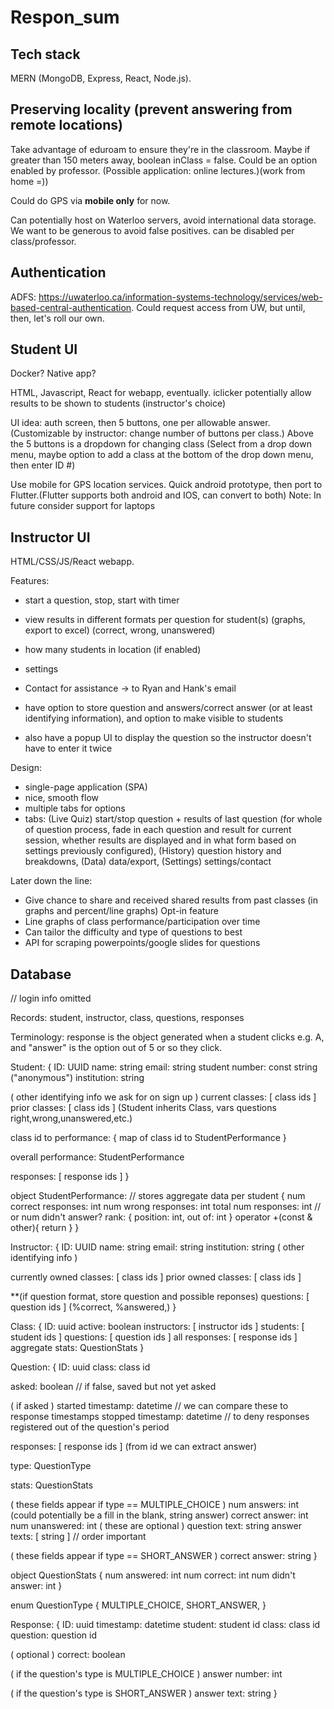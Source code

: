 # Respon_sum

## Tech stack

MERN (MongoDB, Express, React, Node.js).

## Preserving locality (prevent answering from remote locations)

Take advantage of eduroam to ensure they're in the classroom.
Maybe if greater than 150 meters away, boolean inClass = false.
Could be an option enabled by professor. (Possible application: online lectures.)(work from home =))

Could do GPS via **mobile only** for now.

Can potentially host on Waterloo servers, avoid international data storage. 
We want to be generous to avoid false positives.
can be disabled per class/professor.

## Authentication

ADFS: https://uwaterloo.ca/information-systems-technology/services/web-based-central-authentication.
Could request access from UW, but until, then, let's roll our own.

## Student UI

Docker? Native app?

HTML, Javascript, React for webapp, eventually.
iclicker
potentially allow results to be shown to students (instructor's choice)

UI idea: auth screen, then 5 buttons, one per allowable answer.
(Customizable by instructor: change number of buttons per class.)
Above the 5 buttons is a dropdown for changing class (Select from a drop down menu, maybe option to add a class at the bottom of the drop down menu, then enter ID #)


Use mobile for GPS location services.
Quick android prototype, then port to Flutter.(Flutter supports both android and IOS, can convert to both)
Note: In future consider support for laptops

## Instructor UI

HTML/CSS/JS/React webapp.

Features:
* start a question, stop, start with timer
* view results in different formats per question for student(s) (graphs, export to excel) (correct, wrong, unanswered)
* how many students in location (if enabled)
* settings
* Contact for assistance -> to Ryan and Hank's email

* have option to store question and answers/correct answer (or at least identifying information), and option
  to make visible to students
* also have a popup UI to display the question so the instructor doesn't have to enter it twice

Design:
* single-page application (SPA)
* nice, smooth flow
* multiple tabs for options
* tabs: (Live Quiz) start/stop question + results of last question (for whole of question process, fade in each question and result for current session, whether results are displayed and in what form based on settings previously configured), (History) question history and breakdowns, (Data) data/export, (Settings) settings/contact

Later down the line: 
* Give chance to share and received shared results from past classes (in graphs and percent/line graphs) Opt-in feature
* Line graphs of class performance/participation over time
* Can tailor the difficulty and type of questions to best
* API for scraping powerpoints/google slides for questions

## Database

// login info omitted

Records: student, instructor, class, questions, responses

Terminology: response is the object generated when a student clicks e.g. A,
and "answer" is the option out of 5 or so they click.

Student:
{
  ID: UUID
  name: string
  email: string
  student number: const string ("anonymous")
  institution: string

  ( other identifying info we ask for on sign up )
  current classes: [ class ids ]
  prior classes: [ class ids ]  (Student inherits Class, vars questions right,wrong,unanswered,etc.)
  
  class id to performance: { map of class id to StudentPerformance }
  
  overall performance: StudentPerformance
  
  responses: [ response ids ]
}

object StudentPerformance: // stores aggregate data per student
{
  num correct responses: int
  num wrong responses: int
  total num responses: int // or num didn't answer?
  rank: { position: int, out of: int }
  operator +(const & other){
      return
  }
}

Instructor:
{
  ID: UUID
  name: string
  email: string
  institution: string
  ( other identifying info )
  
  currently owned classes: [ class ids ]
  prior owned classes: [ class ids ]
  
  **(if question format, store question and possible reponses)
  questions: [ question ids ] (%correct, %answered,)
}

Class:
{
  ID: uuid
  active: boolean
  instructors: [ instructor ids ]
  students: [ student ids ]
  questions: [ question ids ]
  all responses: [ response ids ]
  aggregate stats: QuestionStats
}

Question:
{
  ID: uuid
  class: class id
  
  asked: boolean // if false, saved but not yet asked
  
  ( if asked )
  started timestamp: datetime // we can compare these to response timestamps
  stopped timestamp: datetime // to deny responses registered out of the question's period
  
  responses: [ response ids ] (from id we can extract answer)
  
  type: QuestionType
  
  stats: QuestionStats
  
  ( these fields appear if type == MULTIPLE_CHOICE )
  num answers: int  (could potentially be a fill in the blank, string answer)
  correct answer: int
  num unanswered: int
  ( these are optional )
  question text: string
  answer texts: [ string ] // order important
  
  ( these fields appear if type == SHORT_ANSWER )
  correct answer: string
}

object QuestionStats {
  num answered: int
  num correct: int
  num didn't answer: int
}

enum QuestionType {
  MULTIPLE_CHOICE, SHORT_ANSWER,
}

Response:
{
  ID: uuid
  timestamp: datetime
  student: student id
  class: class id
  question: question id
  
  ( optional )
  correct: boolean
  
  ( if the question's type is MULTIPLE_CHOICE )
  answer number: int
  
  ( if the question's type is SHORT_ANSWER )
  answer text: string
}
